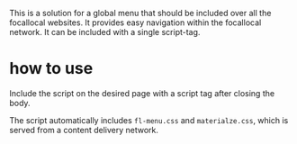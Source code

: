 This is a solution for a global menu that should be included over all the
focallocal websites. It provides easy navigation within the focallocal network.
It can be included with a single script-tag.

# how to use

Include the script on the desired page with a script tag after closing the body.

> <script src="http://server/fl-menu/fl-menu.js"></script>

The script automatically includes `fl-menu.css` and `materialze.css`, which is
served from a content delivery network. 
